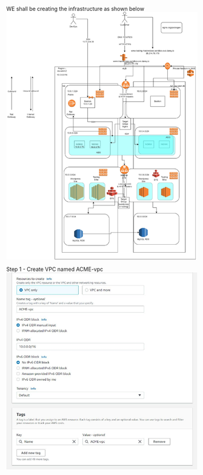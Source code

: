 WE shall be creating the infrastructure as shown below
![AWS Architecture](./images/AWS-Architecture.jpg)

Step 1 - Create VPC named ACME-vpc
![AWS Architecture](./images/vpc-create.JPG)

